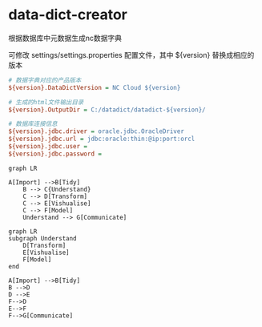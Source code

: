# data-dict-creator

根据数据库中元数据生成nc数据字典

可修改 settings/settings.properties 配置文件，其中 ${version} 替换成相应的版本

```ini
# 数据字典对应的产品版本
${version}.DataDictVersion = NC Cloud ${version}

# 生成的html文件输出目录
${version}.OutputDir = C:/datadict/datadict-${version}/

# 数据库连接信息
${version}.jdbc.driver = oracle.jdbc.OracleDriver
${version}.jdbc.url = jdbc:oracle:thin:@ip:port:orcl
${version}.jdbc.user = 
${version}.jdbc.password = 
```

```mermaid
graph LR

A[Import] -->B[Tidy]
	B --> C{Understand}
	C --> D[Transform]
	C --> E[Vishualise]
	C --> F[Model]
	Understand --> G[Communicate]
```

```mermaid
graph LR
subgraph Understand
    D[Transform]
    E[Vishualise]
    F[Model]
end

A[Import] -->B[Tidy]
B -->D
D -->E
F-->D
E-->F
F-->G[Communicate]

```